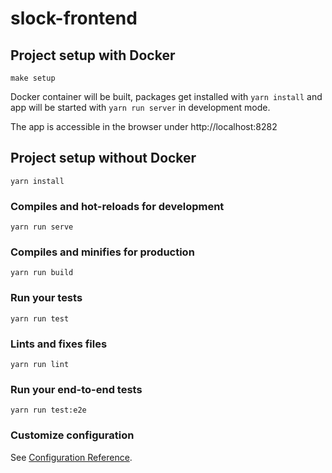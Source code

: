 # slock-frontend

## Project setup with Docker
```
make setup
```

Docker container will be built, packages get installed with `yarn install` 
and app will be started with `yarn run server` in development mode.

The app is accessible in the browser under http://localhost:8282

## Project setup without Docker
```
yarn install
```

### Compiles and hot-reloads for development
```
yarn run serve
```

### Compiles and minifies for production
```
yarn run build
```

### Run your tests
```
yarn run test
```

### Lints and fixes files
```
yarn run lint
```

### Run your end-to-end tests
```
yarn run test:e2e
```

### Customize configuration
See [Configuration Reference](https://cli.vuejs.org/config/).

